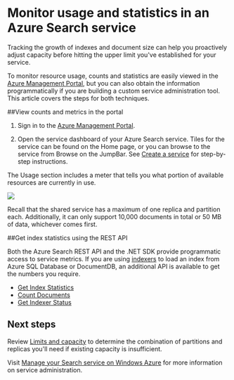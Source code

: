 <properties 
   pageTitle="Monitor usage and statistics in an Azure Search service | Windows Azure | Hosted cloud search service" 
   description="Track resource consumption and index size for Azure Search, a hosted cloud search service on Windows Azure." 
   services="search" 
   documentationCenter="" 
   authors="HeidiSteen" 
   manager="mblythe" 
   editor=""
   tags="azure-portal"/>

<tags
	ms.service="search"
	ms.date="11/04/2015"
	wacn.date=""/>

# Monitor usage and statistics in an Azure Search service

Tracking the growth of indexes and document size can help you proactively adjust capacity before hitting the upper limit you've established for your service. 

To monitor resource usage, counts and statistics are easily viewed in the [Azure Management Portal](https://manage.windowsazure.cn), but you can also obtain the information programmatically if you are building a custom service administration tool. This article covers the steps for both techniques.

##View counts and metrics in the portal 

1. Sign in to the [Azure Management Portal](https://manage.windowsazure.cn). 

2. Open the service dashboard of your Azure Search service. Tiles for the service can be found on the Home page, or you can browse to the service from Browse on the JumpBar. See [Create a service](/documentation/articles/search-create-service-portal) for step-by-step instructions.

The Usage section includes a meter that tells you what portion of available resources are currently in use.

  ![][1]

Recall that the shared service has a maximum of one replica and partition each. Additionally, it can only support 10,000 documents in total or 50 MB of data, whichever comes first.

##Get index statistics using the REST API

Both the Azure Search REST API and the .NET SDK provide programmatic access to service metrics.  If you are using [indexers](https://msdn.microsoft.com/zh-cn/library/azure/dn946891.aspx) to load an index from Azure SQL Database or DocumentDB, an additional API is available to get the numbers you require. 

  + [Get Index Statistics](https://msdn.microsoft.com/zh-cn/library/azure/dn798942.aspx)
  + [Count Documents](https://msdn.microsoft.com/zh-cn/library/azure/dn798924.aspx)
  + [Get Indexer Status](https://msdn.microsoft.com/zh-cn/library/azure/dn946884.aspx)

## Next steps

Review [Limits and capacity](/documentation/articles/search-limits-quotas-capacity) to determine the combination of partitions and replicas you'll need if existing capacity is insufficient. 

Visit [Manage your Search service on Windows Azure](/documentation/articles/search-manage) for more information on service administration.

<!--Image references-->
[1]: ./media/search-monitor-usage/AzureSearch-Monitor1.PNG




 